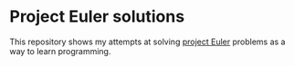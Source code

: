 # Project Euler solutions

This repository shows my attempts at solving [project Euler](https://projecteuler.net/)
problems as a way to learn programming.
